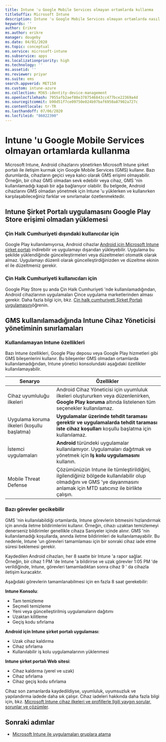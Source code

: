 ```yaml
---
title: Intune 'u Google Mobile Services olmayan ortamlarda kullanma
titleSuffix: Microsoft Intune
description: Intune 'u Google Mobile Services olmayan ortamlarda nasıl kullanacağınızı öğrenin.
keywords: ''
author: Erikre
ms.author: erikre
manager: dougeby
ms.date: 04/01/2020
ms.topic: conceptual
ms.service: microsoft-intune
ms.subservice: apps
ms.localizationpriority: high
ms.technology: ''
ms.assetid: ''
ms.reviewer: priyar
ms.suite: ems
search.appverid: MET150
ms.custom: intune-azure
ms.collection: M365-identity-device-management
ms.openlocfilehash: 7955afb2aef88e3787546843cc477bce22369a4d
ms.sourcegitcommit: b90d51f7ce09750e024b97baf6950a87902a727c
ms.contentlocale: tr-TR
ms.lasthandoff: 07/06/2020
ms.locfileid: "86022390"
---
```

# <a name="how-to-use-intune-in-environments-without-google-mobile-services"></a>Intune 'u Google Mobile Services olmayan ortamlarda kullanma

Microsoft Intune, Android cihazlarını yönetirken Microsoft Intune şirket portalı ile iletişim kurmak için Google Mobile Services (GMS) kullanır. Bazı durumlarda, cihazların geçici veya kalıcı olarak GMS erişimi olmayabilir. Örneğin, bir cihaz GMS olmadan sevk edebilir veya cihaz, GMS 'nin kullanılamadığı kapalı bir ağa bağlanıyor olabilir. Bu belgede, Android cihazlarını GMS olmadan yönetmek için Intune 'u yüklerken ve kullanırken karşılaşabileceğiniz farklar ve sınırlamalar özetlenmektedir.

## <a name="install-the-intune-company-portal-app-without-access-to-the-google-play-store"></a>Intune Şirket Portalı uygulamasını Google Play Store erişimi olmadan yüklemesi 

### <a name="for-users-outside-of-peoples-republic-of-china"></a>Çin Halk Cumhuriyeti dışındaki kullanıcılar için

Google Play kullanılamıyorsa, Android cihazlar [Android için Microsoft Intune şirket portalı](https://www.microsoft.com/en-us/download/details.aspx?id=49140) indirebilir ve uygulamayı dışarıdan yükleyebilir. Uygulama bu şekilde yüklendiğinde güncelleştirmeleri veya düzeltmeleri otomatik olarak almaz. Uygulamayı düzenli olarak güncelleştirdiğinizden ve düzeltme ekinin el ile düzeltmeniz gerekir. 

### <a name="for-users-in-peoples-republic-of-china"></a>Çin Halk Cumhuriyeti kullanıcıları için

Google Play Store şu anda Çin Halk Cumhuriyeti 'nde kullanılamadığından, Android cihazlarının uygulamaları Çince uygulama marketlerinden alması gerekir. Daha fazla bilgi için, bkz. [Çin halk cumhuriyeti Şirket Portalı uygulamasını](../user-help/install-company-portal-android-china.md)öğrenin.

## <a name="limitations-of-intune-device-administrator-management-when-gms-is-unavailable"></a>GMS kullanılamadığında Intune Cihaz Yöneticisi yönetiminin sınırlamaları 

### <a name="unavailable-intune-features"></a>Kullanılamayan Intune özellikleri

Bazı Intune özellikleri, Google Play deposu veya Google Play hizmetleri gibi GMS bileşenlerini kullanır. Bu bileşenler GMS olmadan ortamlarda kullanılamadığından, Intune yönetici konsolundaki aşağıdaki özellikler kullanılamayabilir.  

| Senaryo  | Özellikler  |
|-----------------------------------------------|--------------------------------------------------------------------------------------------------------------------------------------------------------------|
| Cihaz uyumluluğu ilkeleri  | Android Cihaz Yöneticisi için uyumluluk ilkeleri oluştururken veya düzenlenirken, **Google Play koruma** altında listelenen tüm seçenekler kullanılamaz.  |
| Uygulama koruma ilkeleri (koşullu başlatma)  | **Uygulamalar üzerinde tehdit taraması gerektir ve uygulamalarda tehdit taraması iste** **cihaz koşulları** koşullu başlatma için kullanılamaz.  |
| İstemci uygulamaları  | **Android** türündeki uygulamalar kullanılamıyor. Uygulamaları dağıtmak ve yönetmek için **Iş kolu uygulamasını** kullanın.  |
| Mobile Threat Defense  | Çözümünüzün Intune ile tümleştirildiğini, ilgilendiğiniz bölgede kullanılabilir olup olmadığını ve GMS 'ye dayanmasını anlamak için MTD satıcınız ile birlikte çalışın.  |

### <a name="some-tasks-may-be-delayed"></a>Bazı görevler gecikebilir 

GMS 'nin kullanılabildiği ortamlarda, Intune görevlerin bitmesini hızlandırmak için anında iletme bildirimlerini kullanır. Örneğin, cihazı uzaktan temizlemeyi denerseniz bildirimler genellikle cihaza Saniyeler içinde alınır. GMS 'nin kullanılamadığı koşullarda, anında iletme bildirimleri de kullanılamayabilir. Bu nedenle, Intune 'un görevleri tamamlaması için bir sonraki cihaz iade etme süresi beklemesi gerekir.  

Kaydedilen Android cihazları, her 8 saatte bir Intune 'a rapor sağlar. Örneğin, bir cihaz 1 PM 'de Intune 'a bildirirse ve uzak görevler 1:05 PM 'de verildiğinde, Intune, görevleri tamamladıktan sonra cihaz 9 ' da cihazla iletişim kuracaktır. 

Aşağıdaki görevlerin tamamlanabilmesi için en fazla 8 saat gerekebilir: 

**Intune Konsolu**:
- Tam temizleme
- Seçmeli temizleme
- Yeni veya güncelleştirilmiş uygulamaların dağıtımı
- Uzaktan kilitleme
- Geçiş kodu sıfırlama

**Android için Intune şirket portalı uygulaması**:
- Uzak cihaz kaldırma
- Cihaz sıfırlama
- Kullanılabilir iş kolu uygulamalarının yüklenmesi

**Intune şirket portalı Web sitesi**:
- Cihaz kaldırma (yerel ve uzak)
- Cihaz sıfırlama
- Cihaz geçiş kodu sıfırlama

Cihaz son zamanlarda kaydedildiyse, uyumluluk, uyumsuzluk ve yapılandırma iadede daha sık çalışır. Cihaz iadeleri hakkında daha fazla bilgi için, bkz. [Microsoft Intune cihaz ilkeleri ve profillerle Ilgili yaygın sorular, sorunlar ve çözümler](../configuration/device-profile-troubleshoot.md). 

## <a name="next-steps"></a>Sonraki adımlar

- [Microsoft Intune ile uygulamaları gruplara atama](../apps/apps-deploy.md)
